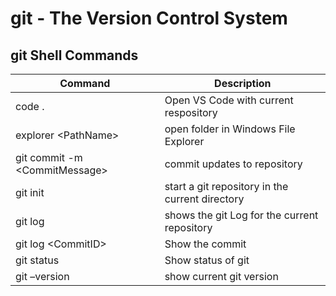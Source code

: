 # git - The Version Control System  

## git Shell Commands  

| Command | Description |  
| --- | --- |  
| code . | Open VS Code with current respository |
| explorer \<PathName> | open folder in Windows File Explorer |  | git add \<FileName> | Create a new file in the current directory/repository |  
| git commit -m \<CommitMessage> | commit updates to repository |
| git init | start a git repository in the current directory |  
| git log | shows the git Log for the current repository |  
| git log \<CommitID> | Show the commit |  
| git status | Show status of git |  
| git –version | show current git version |  

